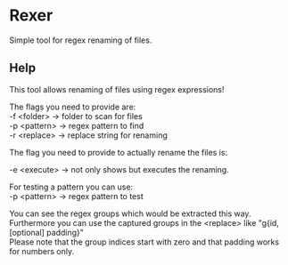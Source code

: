 # Rexer
Simple tool for regex renaming of files.

## Help

This tool allows renaming of files using regex expressions!  

The flags you need to provide are:  
-f \<folder> -> folder to scan for files  
-p \<pattern> -> regex pattern to find  
-r \<replace> -> replace string for renaming  

The flag you need to provide to actually rename the files is:

-e \<execute> -> not only shows but executes the renaming.

For testing a pattern you can use:  
-p \<pattern> -> regex pattern to test  
  
You can see the regex groups which would be extracted this way.  
Furthermore you can use the captured groups in the \<replace> like "g{id, [optional] padding}"  
Please note that the group indices start with zero and that padding works for numbers only.  

